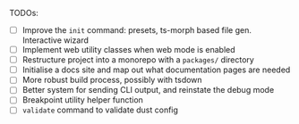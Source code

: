 TODOs:
- [ ] Improve the `init` command: presets, ts-morph based file gen. Interactive wizard
- [ ] Implement web utility classes when web mode is enabled 
- [ ] Restructure project into a monorepo with a `packages/` directory 
- [ ] Initialise a docs site and map out what documentation pages are needed
- [ ] More robust build process, possibly with tsdown
- [ ] Better system for sending CLI output, and reinstate the debug mode
- [ ] Breakpoint utility helper function
- [ ] `validate` command to validate dust config